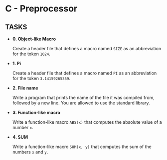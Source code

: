   <h1>C - Preprocessor</h1>
    <h2>TASKS</h2>
    <ul>
        <li>
            <strong>0. Object-like Macro</strong>
            <p>Create a header file that defines a macro named <code>SIZE</code> as an abbreviation for the token <code>1024</code>.</p>
        </li>
        <li>
            <strong>1. Pi</strong>
            <p>Create a header file that defines a macro named <code>PI</code> as an abbreviation for the token <code>3.14159265359</code>.</p>
        </li>
        <li>
            <strong>2. File name</strong>
            <p>Write a program that prints the name of the file it was compiled from, followed by a new line. You are allowed to use the standard library.</p>
        </li>
        <li>
            <strong>3. Function-like macro</strong>
            <p>Write a function-like macro <code>ABS(x)</code> that computes the absolute value of a number <code>x</code>.</p>
        </li>
        <li>
            <strong>4. SUM</strong>
            <p>Write a function-like macro <code>SUM(x, y)</code> that computes the sum of the numbers <code>x</code> and <code>y</code>.</p>
        </li>
    </ul>
